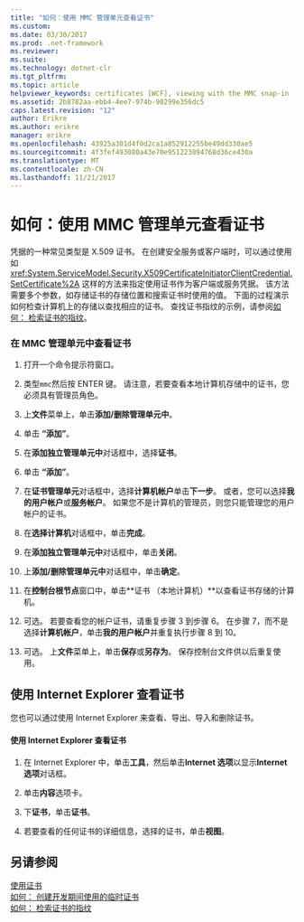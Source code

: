 ```yaml
---
title: "如何：使用 MMC 管理单元查看证书"
ms.custom: 
ms.date: 03/30/2017
ms.prod: .net-framework
ms.reviewer: 
ms.suite: 
ms.technology: dotnet-clr
ms.tgt_pltfrm: 
ms.topic: article
helpviewer_keywords: certificates [WCF], viewing with the MMC snap-in
ms.assetid: 2b8782aa-ebb4-4ee7-974b-90299e356dc5
caps.latest.revision: "12"
author: Erikre
ms.author: erikre
manager: erikre
ms.openlocfilehash: 43925a301d4f0d2ca1a852912255be49dd330ae5
ms.sourcegitcommit: 4f3fef493080a43e70e951223894768d36ce430a
ms.translationtype: MT
ms.contentlocale: zh-CN
ms.lasthandoff: 11/21/2017
---
```

# <a name="how-to-view-certificates-with-the-mmc-snap-in"></a>如何：使用 MMC 管理单元查看证书
凭据的一种常见类型是 X.509 证书。 在创建安全服务或客户端时，可以通过使用如 <xref:System.ServiceModel.Security.X509CertificateInitiatorClientCredential.SetCertificate%2A> 这样的方法来指定使用证书作为客户端或服务凭据。 该方法需要多个参数，如存储证书的存储位置和搜索证书时使用的值。 下面的过程演示如何检查计算机上的存储以查找相应的证书。 查找证书指纹的示例，请参阅[如何： 检索证书的指纹](../../../../docs/framework/wcf/feature-details/how-to-retrieve-the-thumbprint-of-a-certificate.md)。  
  
### <a name="to-view-certificates-in-the-mmc-snap-in"></a>在 MMC 管理单元中查看证书  
  
1.  打开一个命令提示符窗口。  
  
2.  类型`mmc`然后按 ENTER 键。 请注意，若要查看本地计算机存储中的证书，您必须具有管理员角色。  
  
3.  上**文件**菜单上，单击**添加/删除管理单元中**。  
  
4.  单击 **“添加”**。  
  
5.  在**添加独立管理单元中**对话框中，选择**证书**。  
  
6.  单击 **“添加”**。  
  
7.  在**证书管理单元**对话框中，选择**计算机帐户**单击**下一步**。 或者，您可以选择**我的用户帐户**或**服务帐户**。 如果您不是计算机的管理员，则您只能管理您的用户帐户的证书。  
  
8.  在**选择计算机**对话框中，单击**完成**。  
  
9. 在**添加独立管理单元中**对话框中，单击**关闭**。  
  
10. 上**添加/删除管理单元中**对话框中，单击**确定**。  
  
11. 在**控制台根节点**窗口中，单击**证书 （本地计算机）**以查看证书存储的计算机。  
  
12. 可选。 若要查看您的帐户证书，请重复步骤 3 到步骤 6。 在步骤 7，而不是选择**计算机帐户**，单击**我的用户帐户**并重复执行步骤 8 到 10。  
  
13. 可选。 上**文件**菜单上，单击**保存**或**另存为**。 保存控制台文件供以后重复使用。  
  
## <a name="viewing-certificates-with-internet-explorer"></a>使用 Internet Explorer 查看证书  
 您也可以通过使用 Internet Explorer 来查看、导出、导入和删除证书。  
  
#### <a name="to-view-certificates-with-internet-explorer"></a>使用 Internet Explorer 查看证书  
  
1.  在 Internet Explorer 中，单击**工具**，然后单击**Internet 选项**以显示**Internet 选项**对话框。  
  
2.  单击**内容**选项卡。  
  
3.  下**证书**，单击**证书**。  
  
4.  若要查看的任何证书的详细信息，选择的证书，单击**视图**。  
  
## <a name="see-also"></a>另请参阅  
 [使用证书](../../../../docs/framework/wcf/feature-details/working-with-certificates.md)  
 [如何： 创建开发期间使用的临时证书](../../../../docs/framework/wcf/feature-details/how-to-create-temporary-certificates-for-use-during-development.md)  
 [如何： 检索证书的指纹](../../../../docs/framework/wcf/feature-details/how-to-retrieve-the-thumbprint-of-a-certificate.md)
